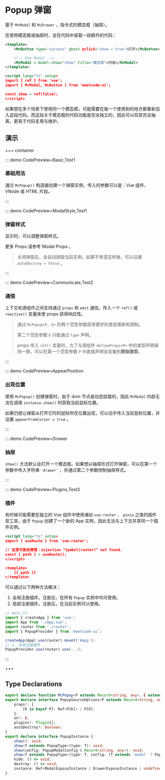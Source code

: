 # Popup 弹窗

基于 `McModal` 和 `McDrawer` ，指令式的模态框（抽屉）。

在使用模态框或抽屉时，会在代码中装载一段额外的代码：

```xml
<template>
    <McButton type="success" ghost @click="show = true">打开</McButton>

    <!-- Use Modal -->
    <McModal v-model:show="show" title="模态框">内容</McModal>
</template>

<script lang="ts" setup>
import { ref } from 'vue';
import { McModal, McButton } from 'meetcode-ui';

const show = ref(false);
</script>
```

如果想在多个场景下使用同一个模态框，可能需要在每一个使用到的地方都重新加入这段代码。而这段关于模态框的代码功能是完全独立的，因此可以将其完全抽离，更易于代码复用与维护。

## 演示

+++ container

::: demo CodePreview=Basic,Test1

### 基础用法

通过 `McPopup()` 构造器创建一个弹窗实例，传入的参数可以是：Vue 组件、VNode 或 HTML 片段。

<Basic />
:::

::: demo CodePreview=ModalStyle,Test1

### 弹窗样式

显示时，可以调整弹窗样式。

更多 Props 请参考 <McTextLink to="Modal#props">Modal Props</McTextLink> 。

<ModalStyle />

> 关闭弹窗后，会自动销毁当前实例。如果不希望这样做，可以设置 `autoDestroy = false` 。

:::

::: demo CodePreview=Communicate,Test2

### 通信

上下文和源组件之间支持通过 `props` 和 `emit` 通信。传入一个 `ref()` 或 `reactive()` 变量来使 props 获得响应性。

<Communicate />

> 通过 `McPopup<P, E>` 的两个范型参数获得更好的类型推断和限制。
>
> 第二个范型参数 `E` 只能通过 `type` 声明。
>
> props 传入 `ref()` 变量时，为了与源组件 `defineProps<P>` 中的类型声明保持一致，可以在第一个范型参数 `P` 中直接声明该变量的**原始类型**。

:::

::: demo CodePreview=AppearPosition

### 出现位置

使用 `McPopup()` 创建弹窗时，由于 dom 节点是动态挂载的，因此 `McModal` 内部无法在调用 `instance.show()` 时获取当前鼠标位置。

如果仍想让弹窗从打开它时的鼠标所在位置出现，可以动手传入当前鼠标位置，并设置 `appearFromCursor = true` 。

<AppearPosition />
:::

::: demo CodePreview=Drawer

### 抽屉

`show()` 方法默认会打开一个模态框。如果想以抽屉形式打开弹窗，可以在第一个参数中传入字符串 `'drawer'` ，并通过第二个参数控制抽屉样式。

<Drawer />
:::

::: demo CodePreview=Plugins,Test3

### 插件

有时候可能需要在独立的 Vue 组件中使用诸如 `vue-router` 、 `pinia` 之类的插件型工具，由于 `Popup` 创建了一个新的 App 实例，因此无法与上下文共享同一个插件实例。

```xml
<script lang="ts" setup>
import { useRoute } from 'vue-router';

// 这里可能会报错：injection "Symbol(router)" not found.
const { path } = useRoute();
</script>

<template>
    {{ path }}
</template>
```

可以通过以下两种方法解决：

1. 全局注册插件。注册后，在所有 `Popup` 实例中均可使用。
2. 局部注册插件。注册后，在当前实例可以使用。

```ts
// main.ts
import { createApp } from 'vue';
import App from './App.vue';
import router from './router';
import { PopupProvider } from 'meetcode-ui';

createApp(App).use(router).mount('#app');
// 1. 全局注册插件
PopupProvider.use(router).use(...);
```

<Plugins />
:::

+++

## Type Declarations

```ts
export declare function McPopup<P extends Record<string, any>, E extends ObjectEmitsOptions>(source: Component | string, options?: PopupSourceOptions<P, E>): PopupInstance;
export declare interface PopupSourceOptions<P extends Record<string, any>, E extends ObjectEmitsOptions> {
    props?: {
        [K in keyof P]: Ref<P[K]> | P[K];
    };
    on?: E;
    plugins?: Plugin[];
    autoDestroy?: boolean;
}
export declare interface PopupInstance {
    show(): void;
    show<T extends PopupType>(type: T): void;
    show(config: PopupModalConfig & Record<string, any>): void;
    show<T extends PopupType>(type: T, config: (T extends 'modal' ? PopupModalConfig : PopupDrawerConfig) & Record<string, any>): void;
    hide: () => void;
    destroy: () => void;
    instance: Ref<ModalExposeInstance | DrawerExposeInstance | undefined | null>;
}
```
